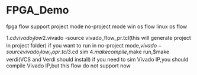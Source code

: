 # FPGA_Demo

fpga flow
support project mode
no-project mode
win os flow
linux os flow

1.$cd vivado_flow
2.$vivado -source vivado_flow_pr.tcl(this will generate project in project folder)
if you want to run in no-project mode,$vivado -source vivado_flow_nopr.tcl
3.$cd sim
4.$make compile,$make run,$make verdi(VCS and Verdi should install)
if you need to sim Vivado IP,you should compile Vivado IP,but this flow
do not support now
